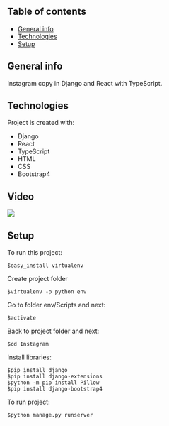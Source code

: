 ## Table of contents
* [General info](#general-info)
* [Technologies](#technologies)
* [Setup](#setup)

## General info
Instagram copy in Django and React with TypeScript.

## Technologies
Project is created with:
* Django
* React
* TypeScript
* HTML
* CSS
* Bootstrap4

## Video
[<img src="https://img.youtube.com/vi/H69L0H7E6Vs/hqdefault.jpg">](https://www.youtube.com/watch?v=H69L0H7E6Vs&feature=youtu.be)


## Setup
To run this project:

```
$easy_install virtualenv
```
Create project folder
```
$virtualenv -p python env
```
Go to folder env/Scripts and next:
```
$activate
```
Back to project folder and next:
```
$cd Instagram
```
Install libraries:
```
$pip install django
$pip install django-extensions
$python -m pip install Pillow
$pip install django-bootstrap4
```
To run project:
```
$python manage.py runserver
```
